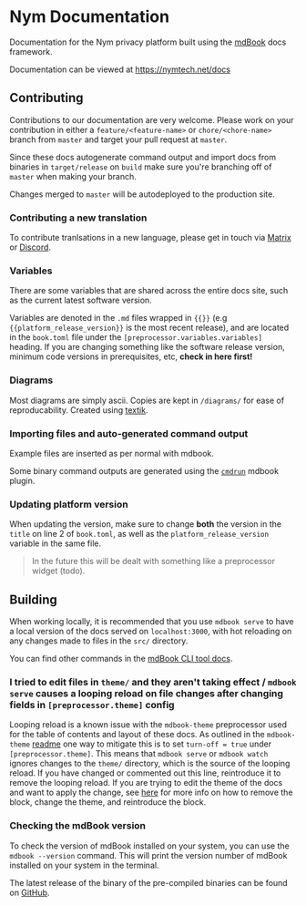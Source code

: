 # Nym Documentation
Documentation for the Nym privacy platform built using the [mdBook](https://rust-lang.github.io/mdBook/) docs framework.

Documentation can be viewed at https://nymtech.net/docs

## Contributing
Contributions to our documentation are very welcome. Please work on your contribution in either a `feature/<feature-name>` or `chore/<chore-name>` branch from `master` and target your pull request at `master`.

Since these docs autogenerate command output and import docs from binaries in `target/release` on `build` make sure you're branching off of `master` when making your branch.

Changes merged to `master` will be autodeployed to the production site.

### Contributing a new translation
To contribute tranlsations in a new language, please get in touch via [Matrix](https://matrix.to/#/#general:nymtech.chat) or [Discord](discord.gg/nym).

### Variables
There are some variables that are shared across the entire docs site, such as the current latest software version.

Variables are denoted in the `.md` files wrapped in `{{}}` (e.g `{{platform_release_version}}` is the most recent release), and are located in the `book.toml` file under the `[preprocessor.variables.variables]` heading. If you are changing something like the software release version, minimum code versions in prerequisites, etc, **check in here first!**

### Diagrams
Most diagrams are simply ascii. Copies are kept in `/diagrams/` for ease of reproducability. Created using [textik](https://textik.com/#).

### Importing files and auto-generated command output

Example files are inserted as per normal with mdbook.

Some binary command outputs are generated using the [`cmdrun`](https://docs.rs/mdbook-cmdrun/latest/mdbook_cmdrun/) mdbook plugin.

### Updating platform version

When updating the version, make sure to change **both** the version in the `title` on line 2 of `book.toml`, as well as the `platform_release_version` variable in the same file.

> In the future this will be dealt with something like a preprocessor widget (todo).

## Building
When working locally, it is recommended that you use `mdbook serve` to have a local version of the docs served on `localhost:3000`, with hot reloading on any changes made to files in the `src/` directory.

You can find other commands in the [mdBook CLI tool docs](https://rust-lang.github.io/mdBook/cli/index.html).

### I tried to edit files in `theme/` and they aren't taking effect / `mdbook serve` causes a looping reload on file changes after changing fields in `[preprocessor.theme]` config

Looping reload is a known issue with the `mdbook-theme` preprocessor used for the table of contents and layout of these docs. As outlined in the `mdbook-theme` [readme](https://github.com/zjp-CN/mdbook-theme#avoid-repeating-call-on-this-tool-when-mdbook-watch) one way to mitigate this is to set `turn-off = true` under `[preprocessor.theme]`. This means that `mdbook serve` or `mdbook watch` ignores changes to the `theme/` directory, which is the source of the looping reload. If you have changed or commented out this line, reintroduce it to remove the looping reload. If you are trying to edit the theme of the docs and want to apply the change, see [here](https://github.com/zjp-CN/mdbook-theme#avoid-repeating-call-on-this-tool-when-mdbook-watch) for more info on how to remove the block, change the theme, and reintroduce the block.

### Checking the mdBook version
To check the version of mdBook installed on your system, you can use the `mdbook --version` command. This will print the version number of mdBook installed on your system in the terminal.

The latest release of the binary of the pre-compiled binaries can be found on [GitHub](https://github.com/rust-lang/mdBook/releases).


